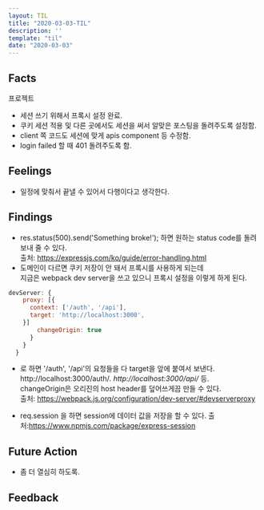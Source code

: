 ```yaml
---
layout: TIL
title: "2020-03-03-TIL"
description: ''
template: "til"
date: "2020-03-03"
---
```


<!-- sudo docker run -d -p 27017:27017 -v ~/data:/data/db mongo

history.

docker inspect 02b

"Source": "/var/lib/docker/volumes/95b7aa17490739debddbac19aee7e829913517a597f691b756185233e323a8e8/_data", -->
## Facts

프로젝트

- 세션 쓰기 위해서 프록시 설정 완료.
- 쿠키 세션 적용 및 다른 곳에서도 세션을 써서 알맞은 포스팅을 돌려주도록 설정함.
- client 쪽 코드도 세션에 맞게 apis component 등 수정함.
- login failed 할 때 401 돌려주도록 함.

## Feelings

- 일정에 맞춰서 끝낼 수 있어서 다행이다고 생각한다. 

## Findings

-  res.status(500).send('Something broke!');
하면 원하는 status code를 돌려보내 줄 수 있다.   
출처: <https://expressjs.com/ko/guide/error-handling.html>
- 도메인이 다르면 쿠키 저장이 안 돼서 프록시를 사용하게 되는데  
지금은 webpack dev server을 쓰고 있으니 프록시 설정을 이렇게 하게 된다.

```javascript
devServer: {
    proxy: [{
      context: ['/auth', '/api'], 
      target: 'http://localhost:3000',
    }]
        changeOrigin: true
      }
    }
  }
```

- 로 하면 '/auth', '/api'의 요청들을 다 target을 앞에 붙여서 보낸다. http://localhost:3000/auth/*. http://localhost:3000/api/* 등.  
changeOrigin은 오리진의 host header를 덮어쓰게끔 만들 수 있다.  
출처: <https://webpack.js.org/configuration/dev-server/#devserverproxy>

- req.session 을 하면 session에 데이터 값을 저장을 할 수 있다.  출처:<https://www.npmjs.com/package/express-session>


## Future Action

- 좀 더 열심히 하도록.

## Feedback

